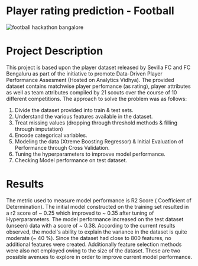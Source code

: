 # Player rating prediction  - Football

![football hackathon bangalore](https://user-images.githubusercontent.com/91523309/196406641-65e18945-5eaf-462d-aa50-45bf05a3efaf.png)



# Project Description

This project is based upon the player dataset released by Sevilla FC and FC Bengaluru as part of the initiative to promote Data-Driven Player Performance Assesment (Hosted on Analytics Vidhya). The provided dataset contains matchwise player perfomance (as rating), player attributes as well as team attributes compiled by 21 scouts over the course of 10 different competitions. The approach to solve the problem was as follows:

1. Divide the dataset provided into train & test sets.
2. Understand the various features available in the dataset.
3. Treat missing values (dropping through threshold methods & filling through imputation)
4. Encode categorical variables.
5. Modeling the data (Xtreme Boosting Regressor) & Initial Evaluation of Performance through Cross Validation.
6. Tuning the hyperparameters to improvve model performance.
7. Checking Model performance on test dataset.


# Results

The metric used to measure model performance is R2 Score ( Coefficient of Determination). The initial model constructed on the training set resulted in a r2 score of ~ 0.25 which improved to ~ 0.35 after tuning of Hyperparameters. The model performance increased on the test dataset (unseen) data with a score of ~ 0.38. According to the current results observed, the model's ability to explain the variance in the dataset is quite moderate (~ 40 %). Since the dataset had close to 800 features, no additional features were created. Additionally feature selection methods were also not employed owing to the size of the dataset. These are two possible avenues to explore in order to improve current model performance.
